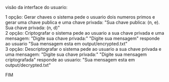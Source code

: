 visão da interface do usuario:

1 opção: Gerar chaves
    o sistema pede o usuario dois numeros primos e gerar uma chave publica e uma chave privada:
    "Sua chave publica: (n, e).
    Sua chave privada: (n, d)"</br>
2 opção: Criptografar
    o sistema pede ao usuario a sua chave privada e uma mensagem:
    "Digite sua chave privada:"
    "Digite sua mensagem"
    responde ao usuario
    "Sua mensagem esta em output/encrypted.txt"</br>
3 opção: Descriptografar
  o sistema pede ao usuario a sua chave privada e uma mensagem:
    "Digite sua chave privada:"
    "Digite sua mensagem criptografada"
    responde ao usuario:
    "Sua mensagem esta em output/decrypted.txt"</br>
    
FIM

